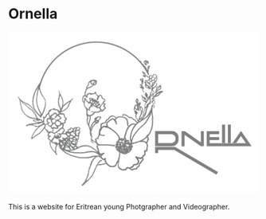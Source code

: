 # Ornella

![Ornella - Habesha's Videographer and photographer](./imgs/logodesign1.png)

This is a website for Eritrean young Photgrapher and Videographer.